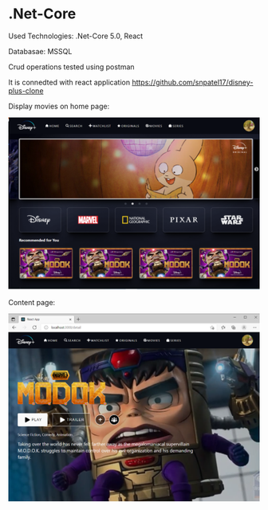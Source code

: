# .Net-Core

Used Technologies:
 .Net-Core 5.0,
 React

Databasae:
 MSSQL

Crud operations tested using postman
 
It is connedted with react application 
https://github.com/snpatel17/disney-plus-clone



Display movies on home page:

![alt text](https://github.com/snpatel17/.Net-Core/blob/main/Website%20SS/ss_home%20page.PNG)


Content page:

![alt text](https://github.com/snpatel17/.Net-Core/blob/main/Website%20SS/ssdetail%20page.PNG)









